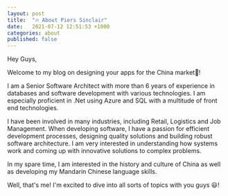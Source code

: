 ```yaml
---
layout: post
title:  "🔥 About Piers Sinclair"
date:   2021-07-12 12:51:53 +1000
categories: about
published: false
---
```

Hey Guys,

Welcome to my blog on designing your apps for the China market🧧! 

I am a Senior Software Architect with more than 6 years of experience in databases and software development with various technologies. I am especially proficient in .Net using Azure and SQL with a multitude of front end technologies.

I have been involved in many industries, including Retail, Logistics and Job Management. When developing software, I have a passion for efficient development processes, designing quality solutions and building robust software architecture. I am very interested in understanding how systems work and coming up with innovative solutions to complex problems.

In my spare time, I am interested in the history and culture of China as well as developing my Mandarin Chinese language skills.

Well, that's me! I'm excited to dive into all sorts of topics with you guys 😃!
